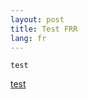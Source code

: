 ```yaml
---
layout: post
title: Test FRR
lang: fr
---
```



```
test
```

[test](/{{page.lang}}/api_reference/test.html)
